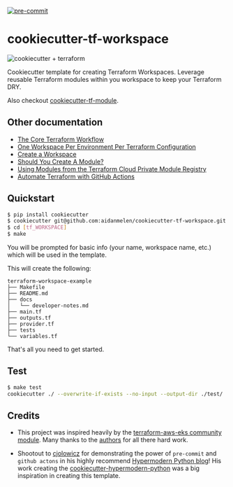 [![pre-commit](https://img.shields.io/badge/pre--commit-enabled-brightgreen?logo=pre-commit&logoColor=white)](https://github.com/pre-commit/pre-commit)

# cookiecutter-tf-workspace

![cookiecutter + terraform](https://app.lucidchart.com/publicSegments/view/cc4a32be-9ba9-4c64-863b-6646b2b6f10a/image.png)

Cookiecutter template for creating Terraform Workspaces. Leverage reusable Terraform modules within you workspace to keep your Terraform DRY.

Also checkout [cookiecutter-tf-module](https://github.com/aidanmelen/cookiecutter-tf-module).

## Other documentation

- [The Core Terraform Workflow](https://www.terraform.io/guides/core-workflow.html)
- [One Workspace Per Environment Per Terraform Configuration](https://www.terraform.io/docs/cloud/guides/recommended-practices/part1.html#one-workspace-per-environment-per-terraform-configuration)
- [Create a Workspace](https://learn.hashicorp.com/tutorials/terraform/cloud-workspace-create?in=terraform/cloud-get-started)
- [Should You Create A Module?](https://www.terraform.io/docs/cloud/guides/recommended-practices/part3.2.html#3-create-your-first-module)
- [Using Modules from the Terraform Cloud Private Module Registry](https://www.terraform.io/docs/cloud/registry/using.html)
- [Automate Terraform with GitHub Actions](https://learn.hashicorp.com/tutorials/terraform/github-actions?in=terraform/automation)

## Quickstart

```bash
$ pip install cookiecutter
$ cookiecutter git@github.com:aidanmelen/cookiecutter-tf-workspace.git
$ cd [tf_WORKSPACE]
$ make
```

You will be prompted for basic info (your name, workspace name, etc.) which will be used in the template.

This will create the following:

```
terraform-workspace-example
├── Makefile
├── README.md
├── docs
│   └── developer-notes.md
├── main.tf
├── outputs.tf
├── provider.tf
├── tests
└── variables.tf
```

That's all you need to get started.

## Test

```bash
$ make test
cookiecutter ./ --overwrite-if-exists --no-input --output-dir ./test/
```

## Credits

- This project was inspired heavily by the [terraform-aws-eks community module](https://github.com/terraform-aws-modules/terraform-aws-eks). Many thanks to the [authors](https://github.com/terraform-aws-modules/terraform-aws-eks#authors) for all there hard work.

- Shootout to [cjolowicz](https://github.com/cjolowicz) for demonstrating the power of `pre-commit` and `github actons` in his highly recommend [Hypermodern Python blog](https://cjolowicz.github.io/posts/hypermodern-python-01-setup/)! His work creating the [cookiecutter-hypermodern-python](https://github.com/cjolowicz/cookiecutter-hypermodern-python) was a big inspiration in creating this template.
